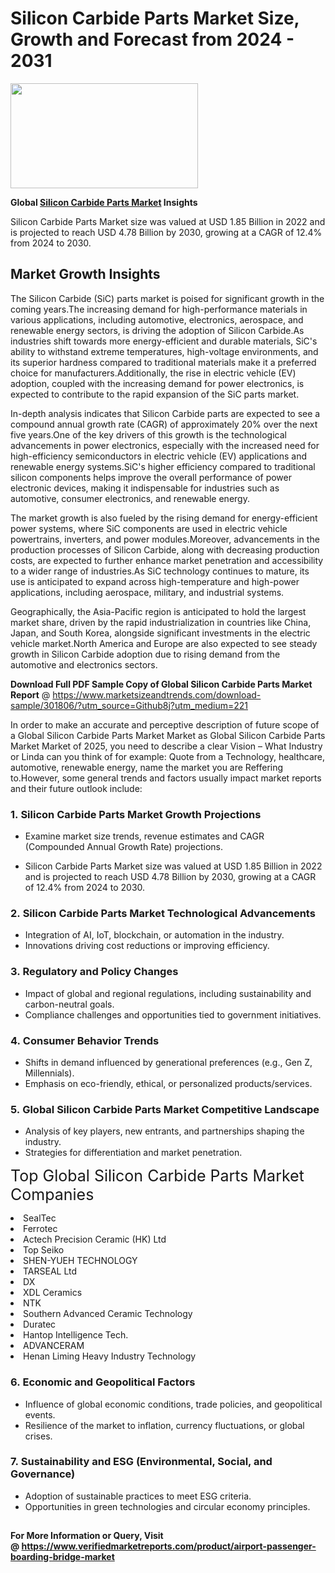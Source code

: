 <H1>Silicon Carbide Parts Market Size, Growth and Forecast from 2024 - 2031</H1><img class="aligncenter size-medium wp-image-584254" src="https://thirdeyenews.in/wp-content/uploads/2024/09/Global-Market-Research-300x168.jpeg" alt="" width="300" height="168" /><p><strong>Global&nbsp;<a href="https://www.marketsizeandtrends.com/download-sample/301806/?utm_source=Github8j?utm_medium=221">Silicon Carbide Parts Market</a> Insights</strong></p><p>Silicon Carbide Parts Market size was valued at USD 1.85 Billion in 2022 and is projected to reach USD 4.78 Billion by 2030, growing at a CAGR of 12.4% from 2024 to 2030.</p><p><h2>Market Growth Insights</h2> <p>The Silicon Carbide (SiC) parts market is poised for significant growth in the coming years.The increasing demand for high-performance materials in various applications, including automotive, electronics, aerospace, and renewable energy sectors, is driving the adoption of Silicon Carbide.As industries shift towards more energy-efficient and durable materials, SiC's ability to withstand extreme temperatures, high-voltage environments, and its superior hardness compared to traditional materials make it a preferred choice for manufacturers.Additionally, the rise in electric vehicle (EV) adoption, coupled with the increasing demand for power electronics, is expected to contribute to the rapid expansion of the SiC parts market.</p> <p>In-depth analysis indicates that Silicon Carbide parts are expected to see a compound annual growth rate (CAGR) of approximately 20% over the next five years.One of the key drivers of this growth is the technological advancements in power electronics, especially with the increased need for high-efficiency semiconductors in electric vehicle (EV) applications and renewable energy systems.SiC's higher efficiency compared to traditional silicon components helps improve the overall performance of power electronic devices, making it indispensable for industries such as automotive, consumer electronics, and renewable energy.</p> <p>The market growth is also fueled by the rising demand for energy-efficient power systems, where SiC components are used in electric vehicle powertrains, inverters, and power modules.Moreover, advancements in the production processes of Silicon Carbide, along with decreasing production costs, are expected to further enhance market penetration and accessibility to a wider range of industries.As SiC technology continues to mature, its use is anticipated to expand across high-temperature and high-power applications, including aerospace, military, and industrial systems.</p> <p>Geographically, the Asia-Pacific region is anticipated to hold the largest market share, driven by the rapid industrialization in countries like China, Japan, and South Korea, alongside significant investments in the electric vehicle market.North America and Europe are also expected to see steady growth in Silicon Carbide adoption due to rising demand from the automotive and electronics sectors.</p> <p><span class=""><strong>Download Full PDF Sample Copy of Global Silicon Carbide Parts Market Report</strong> @ <a href="https://www.marketsizeandtrends.com/download-sample/301806/?utm_source=Github8j?utm_medium=221" target="_blank">https://www.marketsizeandtrends.com/download-sample/301806/?utm_source=Github8j?utm_medium=221</a></span></p><p>In order to make an accurate and perceptive description of future scope of a Global&nbsp;Silicon Carbide Parts Market Market as Global&nbsp;Silicon Carbide Parts Market Market of 2025, you need to describe a clear Vision &ndash; What Industry or Linda can you think of for example: Quote from a Technology, healthcare, automotive, renewable energy, name the market you are Reffering to.However, some general trends and factors usually impact market reports and their future outlook include:</p><h3>1.&nbsp;<strong>Silicon Carbide Parts Market Growth Projections</strong></h3><ul><li>Examine market size trends, revenue estimates and CAGR (Compounded Annual Growth Rate) projections.</li><li><p>Silicon Carbide Parts Market size was valued at USD 1.85 Billion in 2022 and is projected to reach USD 4.78 Billion by 2030, growing at a CAGR of 12.4% from 2024 to 2030.</p></li></ul><h3>2.&nbsp;<strong>Silicon Carbide Parts Market Technological Advancements</strong></h3><ul><li>Integration of AI, IoT, blockchain, or automation in the industry.</li><li>Innovations driving cost reductions or improving efficiency.</li></ul><h3>3.&nbsp;<strong>Regulatory and Policy Changes</strong></h3><ul><li>Impact of global and regional regulations, including sustainability and carbon-neutral goals.</li><li>Compliance challenges and opportunities tied to government initiatives.</li></ul><h3>4.&nbsp;<strong>Consumer Behavior Trends</strong></h3><ul><li>Shifts in demand influenced by generational preferences (e.g., Gen Z, Millennials).</li><li>Emphasis on eco-friendly, ethical, or personalized products/services.</li></ul><h3>5.&nbsp;<strong>Global Silicon Carbide Parts Market Competitive Landscape</strong></h3><ul><li>Analysis of key players, new entrants, and partnerships shaping the industry.</li><li>Strategies for differentiation and market penetration.</li></ul><p data-pm-slice="1 1 []"><span style="color: inherit; font-family: inherit; font-size: 25px;">Top Global Silicon Carbide Parts Market Companies</span></p><div class="" data-test-id=""><p><li>SealTec</li><li> Ferrotec</li><li> Actech Precision Ceramic (HK) Ltd</li><li> Top Seiko</li><li> SHEN-YUEH TECHNOLOGY</li><li> TARSEAL Ltd</li><li> DX</li><li> XDL Ceramics</li><li> NTK</li><li> Southern Advanced Ceramic Technology</li><li> Duratec</li><li> Hantop Intelligence Tech.</li><li> ADVANCERAM</li><li> Henan Liming Heavy Industry Technology</li></p></div><h3>6.&nbsp;<strong>Economic and Geopolitical Factors</strong></h3><ul><li>Influence of global economic conditions, trade policies, and geopolitical events.</li><li>Resilience of the market to inflation, currency fluctuations, or global crises.</li></ul><h3>7.&nbsp;<strong>Sustainability and ESG (Environmental, Social, and Governance)</strong></h3><ul><li>Adoption of sustainable practices to meet ESG criteria.</li><li>Opportunities in green technologies and circular economy principles.</li></ul><h2><strong style="font-size: 14px;">For More Information or Query, Visit @&nbsp;</strong><a style="background-color: #ffffff; font-size: 14px;" href="https://www.marketsizeandtrends.com/report/silicon-carbide-parts-market/" target="_blank">https://www.verifiedmarketreports.com/product/airport-passenger-boarding-bridge-market</a></h2>